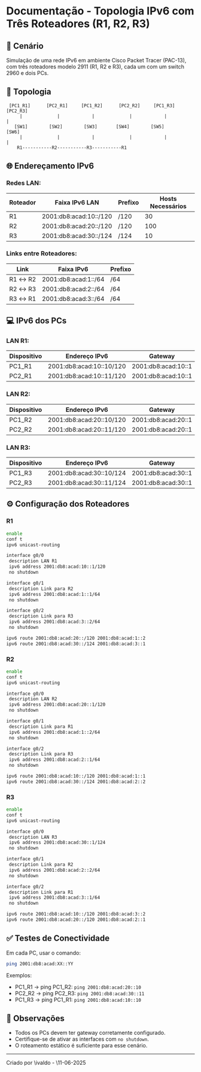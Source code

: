 # Documentação - Topologia IPv6 com Três Roteadores (R1, R2, R3)

## 📅 Cenário

Simulação de uma rede IPv6 em ambiente Cisco Packet Tracer (PAC-13), com três roteadores modelo 2911 (R1, R2 e R3), cada um com um switch 2960 e dois PCs.

## 🔢 Topologia

```
 [PC1_R1]      [PC2_R1]     [PC1_R2]      [PC2_R2]     [PC1_R3]      [PC2_R3]
     |             |            |             |            |             |
   [SW1]        [SW2]        [SW3]       [SW4]        [SW5]         [SW6]
     |             |            |             |            |             |
    R1-----------R2-----------R3-----------R1
```

## 🌐 Endereçamento IPv6

### Redes LAN:

| Roteador | Faixa IPv6 LAN           | Prefixo | Hosts Necessários |
| -------- | ------------------------ | ------- | ----------------- |
| R1       | 2001\:db8\:acad:10::/120 | /120    | 30                |
| R2       | 2001\:db8\:acad:20::/120 | /120    | 100               |
| R3       | 2001\:db8\:acad:30::/124 | /124    | 10                |

### Links entre Roteadores:

| Link    | Faixa IPv6             | Prefixo |
| ------- | ---------------------- | ------- |
| R1 ↔ R2 | 2001\:db8\:acad:1::/64 | /64     |
| R2 ↔ R3 | 2001\:db8\:acad:2::/64 | /64     |
| R3 ↔ R1 | 2001\:db8\:acad:3::/64 | /64     |

## 💻 IPv6 dos PCs

### LAN R1:

| Dispositivo | Endereço IPv6              | Gateway               |
| ----------- | -------------------------- | --------------------- |
| PC1\_R1     | 2001\:db8\:acad:10::10/120 | 2001\:db8\:acad:10::1 |
| PC2\_R1     | 2001\:db8\:acad:10::11/120 | 2001\:db8\:acad:10::1 |

### LAN R2:

| Dispositivo | Endereço IPv6              | Gateway               |
| ----------- | -------------------------- | --------------------- |
| PC1\_R2     | 2001\:db8\:acad:20::10/120 | 2001\:db8\:acad:20::1 |
| PC2\_R2     | 2001\:db8\:acad:20::11/120 | 2001\:db8\:acad:20::1 |

### LAN R3:

| Dispositivo | Endereço IPv6              | Gateway               |
| ----------- | -------------------------- | --------------------- |
| PC1\_R3     | 2001\:db8\:acad:30::10/124 | 2001\:db8\:acad:30::1 |
| PC2\_R3     | 2001\:db8\:acad:30::11/124 | 2001\:db8\:acad:30::1 |

## ⚙️ Configuração dos Roteadores

### R1

```bash
enable
conf t
ipv6 unicast-routing

interface g0/0
 description LAN R1
 ipv6 address 2001:db8:acad:10::1/120
 no shutdown

interface g0/1
 description Link para R2
 ipv6 address 2001:db8:acad:1::1/64
 no shutdown

interface g0/2
 description Link para R3
 ipv6 address 2001:db8:acad:3::2/64
 no shutdown

ipv6 route 2001:db8:acad:20::/120 2001:db8:acad:1::2
ipv6 route 2001:db8:acad:30::/124 2001:db8:acad:3::1
```

### R2

```bash
enable
conf t
ipv6 unicast-routing

interface g0/0
 description LAN R2
 ipv6 address 2001:db8:acad:20::1/120
 no shutdown

interface g0/1
 description Link para R1
 ipv6 address 2001:db8:acad:1::2/64
 no shutdown

interface g0/2
 description Link para R3
 ipv6 address 2001:db8:acad:2::1/64
 no shutdown

ipv6 route 2001:db8:acad:10::/120 2001:db8:acad:1::1
ipv6 route 2001:db8:acad:30::/124 2001:db8:acad:2::2
```

### R3

```bash
enable
conf t
ipv6 unicast-routing

interface g0/0
 description LAN R3
 ipv6 address 2001:db8:acad:30::1/124
 no shutdown

interface g0/1
 description Link para R2
 ipv6 address 2001:db8:acad:2::2/64
 no shutdown

interface g0/2
 description Link para R1
 ipv6 address 2001:db8:acad:3::1/64
 no shutdown

ipv6 route 2001:db8:acad:10::/120 2001:db8:acad:3::2
ipv6 route 2001:db8:acad:20::/120 2001:db8:acad:2::1
```

## ✅ Testes de Conectividade

Em cada PC, usar o comando:

```bash
ping 2001:db8:acad:XX::YY
```

Exemplos:

* PC1\_R1 → ping PC1\_R2: `ping 2001:db8:acad:20::10`
* PC2\_R2 → ping PC2\_R3: `ping 2001:db8:acad:30::11`
* PC1\_R3 → ping PC1\_R1: `ping 2001:db8:acad:10::10`

## 📄 Observações

* Todos os PCs devem ter gateway corretamente configurado.
* Certifique-se de ativar as interfaces com `no shutdown`.
* O roteamento estático é suficiente para esse cenário.

---

Criado por \ivaldo - \11-06-2025
